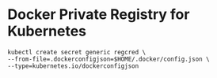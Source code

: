 # Docker Private Registry for Kubernetes

```shell
kubectl create secret generic regcred \
--from-file=.dockerconfigjson=$HOME/.docker/config.json \
--type=kubernetes.io/dockerconfigjson
```
